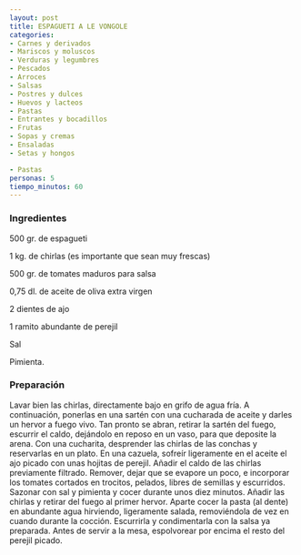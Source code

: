 ```yaml
---
layout: post
title: ESPAGUETI A LE VONGOLE
categories:
- Carnes y derivados
- Mariscos y moluscos
- Verduras y legumbres
- Pescados
- Arroces
- Salsas
- Postres y dulces
- Huevos y lacteos
- Pastas
- Entrantes y bocadillos
- Frutas
- Sopas y cremas
- Ensaladas
- Setas y hongos

- Pastas
personas: 5 
tiempo_minutos: 60 
---
```

<h3>Ingredientes</h3>
500 gr. de espagueti

1 kg. de chirlas (es importante que sean muy frescas)

500 gr. de tomates maduros para salsa

0,75 dl. de aceite de oliva extra virgen

2 dientes de ajo

1 ramito abundante de perejil

Sal

Pimienta.

<h3>Preparación</h3>
Lavar bien las chirlas, directamente bajo en grifo de agua fría. A continuación, ponerlas en una sartén con una cucharada de aceite y darles un hervor a fuego vivo. Tan pronto se abran, retirar la sartén del fuego, escurrir el caldo, dejándolo en reposo en un vaso, para que deposite la arena. Con una cucharita, desprender las chirlas de las conchas y reservarlas en un plato. En una cazuela, sofreír ligeramente en el aceite el ajo picado con unas hojitas de perejil. Añadir el caldo de las chirlas previamente filtrado. Remover, dejar que se evapore un poco, e incorporar los tomates cortados en trocitos, pelados, libres de semillas y escurridos. Sazonar con sal y pimienta y cocer durante unos diez minutos. Añadir las chirlas y retirar del fuego al primer hervor. Aparte cocer la pasta (al dente) en abundante agua hirviendo, ligeramente salada, removiéndola de vez en cuando durante la cocción. Escurrirla y condimentarla con la salsa ya preparada. Antes de servir a la mesa, espolvorear por encima el resto del perejil picado.

